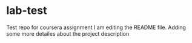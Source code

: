 # lab-test
Test repo for coursera assignment
I am editing the README file. Adding some more detailes about the project description
